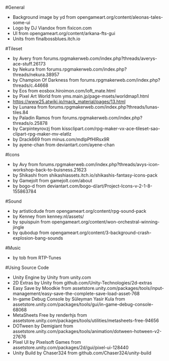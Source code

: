 
#General
* Background image by yd from opengameart.org/content/aleonas-tales-some-ui
* Logo by DJ Viandox from fixicon.com
* UI from opengameart.org/content/arkana-fts-gui
* Units from finalbossblues.itch.io

#Tileset
* by Avery from forums.rpgmakerweb.com/index.php?threads/averys-ace-stuff.26173
* by Nekura from forums.rpgmakerweb.com/index.php?threads/nekura.38957
* by Champion Of Darkness from forums.rpgmakerweb.com/index.php?threads/c.44668
* by Eos from eosbox.hiroimon.com/loft_mate.html
* by Pixel Art World from yms.main.jp/page-msets/worldmap1.html
* https://www25.atwiki.jp/mack_material/pages/13.html
* by Lunarea from forums.rpgmakerweb.com/index.php?threads/lunas-tiles.84
* by Paladin Ramos from forums.rpgmakerweb.com/index.php?threads/o.25878
* by Carpinteyrovzj from kissclipart.com/rpg-maker-vx-ace-tileset-sao-clipart-rpg-maker-mv-elatlz
* by Drack669 from minus.com/mdIpPfHlRsx9R
* by ayene-chan from deviantart.com/ayene-chan

#Icons
* by Avy from forums.rpgmakerweb.com/index.php?threads/avys-icon-workshop-back-to-buisness.21623
* by Shikashi from shikashiassets.itch.io/shikashis-fantasy-icons-pack
* by Gamejolt from gamejolt.com/about
* by bogo-d from deviantart.com/bogo-d/art/Project-Icons-v-2-1-8-155863784

#Sound
* by artisticdude from opengameart.org/content/rpg-sound-pack
* by Kenney from kenney.nl/assets/
* by spuispuin from opengameart.org/content/won-orchestral-winning-jingle
* by qubodup from opengameart.org/content/3-background-crash-explosion-bang-sounds

#Music
* by tob from RTP-Tunes

#Using Source Code
* Unity Engine by Unity from unity.com
* 2D Extras by Unity from github.com/Unity-Technologies/2d-extras
* Easy Save by Moodkie from assetstore.unity.com/packages/tools/input-management/easy-save-the-complete-save-load-asset-768
* In-game Debug Console by Süleyman Yasir Kula from assetstore.unity.com/packages/tools/gui/in-game-debug-console-68068
* MetaSheets Free by renderhjs from assetstore.unity.com/packages/tools/utilities/metasheets-free-94656
* DOTween by Demigiant from assetstore.unity.com/packages/tools/animation/dotween-hotween-v2-27676
* Pixel UI by Pixelsoft Games from assetstore.unity.com/packages/2d/gui/pixel-ui-128440
* Unity Build by Chaser324 from github.com/Chaser324/unity-build